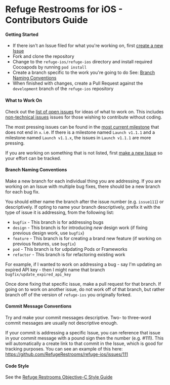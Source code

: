 Refuge Restrooms for iOS - Contributors Guide
============================================

#### Getting Started

* If there isn't an Issue filed for what you're working on, first [create a new Issue](https://github.com/RefugeRestrooms/refuge-ios/issues/new)
* Fork and clone the repository
* Change to the `refuge-ios/refuge-ios` directory and install required Cocoapods by running `pod install`
* Create a branch specific to the work you're going to do See: [Branch Naming Conventions](#branch-naming-conventions)
* When finished with changes, create a Pull Request against the `development` branch of the `refuge-ios` repository

#### What to Work On

Check out the [list of open issues](https://github.com/RefugeRestrooms/refuge-ios/issues) for ideas of what to work on. This includes [non-technical issues](https://github.com/RefugeRestrooms/refuge-ios/labels/non-technical) issues for those wishing to contribute without coding.

The most pressing issues can be found in the [most current milestone](https://github.com/RefugeRestrooms/refuge-ios/milestones) that does not end in `x`. i.e. If there is a milestone named `Launch v1.1.1` and a milestone named `Launch v1.1.x`, the issues in `Launch v1.1.1` are more pressing.

If you are working on something that is not listed, first [make a new Issue](https://github.com/RefugeRestrooms/refuge-ios/issues/new) so your effort can be tracked.

#### Branch Naming Conventions

Make a new branch for each individual thing you are addressing. If you are working on an Issue with multiple bug fixes, there should be a new branch for each bug fix.

You should either name the branch after the issue number (e.g. `issue111`) or descriptively. If opting to name your branch descriptively, prefix it with the type of issue it is addressing, from the following list:

* `bugfix` - This branch is for addressing bugs
* `design` - This branch is for introducing *new* design work (if fixing previous design work, use `bugfix`)
* `feature` - This branch is for creating a brand new feature (if working on previous features, use `bugfix`)
* `pod` - This branch is for udpdating Pods or Frameworks
* `refactor` - This branch is for refactoring existing work

For example, if I wanted to work on addressing a bug - say I'm updating an expired API key - then I might name that branch `bugfix/update_expired_api_key`

Once done fixing that specific issue, make a pull request for that branch. If going on to work on another issue, do not work off of that branch, but rather branch off of the version of `refuge-ios` you originally forked.

#### Commit Message Conventions

Try and make your commit messages descriptive. Two- to three-word commit messages are usually not descriptive enough.

If your commit is addressing a specific Issue, you can reference that issue in your commit message with a pound sign then the number (e.g. #111). This will automatically a create link to that commit in the Issue, which is good for tracking purposes. You can see an example of this here: https://github.com/RefugeRestrooms/refuge-ios/issues/111

#### Code Style

See the [Refuge Restrooms Objective-C Style Guide](https://github.com/RefugeRestrooms/refuge-ios-objective-c-style-guide)
